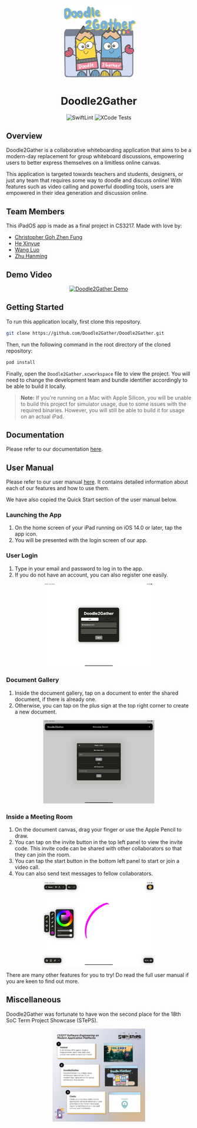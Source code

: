 <!-- markdownlint-disable MD033 MD041 -->
<p align="center"><img src="docs/images/cover.jpg" width="40%"/></p>

<h1 align="center">Doodle2Gather</h1>

<p align="center"><img src="https://github.com/Doodle2Gather/Doodle2Gather/workflows/SwiftLint/badge.svg" alt="SwiftLint" />&nbsp;<img src="https://github.com/Doodle2Gather/Doodle2Gather/workflows/XCode%20Tests/badge.svg" alt="XCode Tests" /></p>

## Overview

Doodle2Gather is a collaborative whiteboarding application that aims to be a modern-day replacement for group whiteboard discussions, empowering users to better express themselves on a limitless online canvas.

This application is targeted towards teachers and students, designers, or just any team that requires some way to doodle and discuss online! With features such as video calling and powerful doodling tools, users are empowered in their idea generation and discussion online.

## Team Members

This iPadOS app is made as a final project in CS3217. Made with love by:

- [Christopher Goh Zhen Fung](https://github.com/chrisgzf)
- [He Xinyue](https://github.com/eksinyue)
- [Wang Luo](https://github.com/Asthenosphere)
- [Zhu Hanming](https://github.com/zhuhanming)

## Demo Video

<p align="center"><a href="https://youtu.be/5cVotr76mx4"><img width="65%" alt="Doodle2Gather Demo" src="https://img.youtube.com/vi/5cVotr76mx4/maxresdefault.jpg"></img></a></p>

## Getting Started

To run this application locally, first clone this repository.

```bash
git clone https://github.com/Doodle2Gather/Doodle2Gather.git
```

Then, run the following command in the root directory of the cloned repository:

```bash
pod install
```

Finally, open the `Doodle2Gather.xcworkspace` file to view the project. You will need to change the development team and bundle identifier accordingly to be able to build it locally.

> **Note:** If you're running on a Mac with Apple Silicon, you will be unable to build this project for simulator usage, due to some issues with the required binaries. However, you will still be able to build it for usage on an actual iPad.

## Documentation

Please refer to our documentation [here](https://docs.google.com/document/d/1YHIeYItLVKq1dylE3xsEbKLenVRUJUBSOCTZXZCkBd4/edit?usp=sharing).

## User Manual

Please refer to our user manual [here](https://docs.google.com/document/d/1__XYLX_i-vQkNeOcdnSmMe0-41bnLUMIobCyPf9YmiM/edit?usp=sharing). It contains detailed information about each of our features and how to use them.

We have also copied the Quick Start section of the user manual below.

### Launching the App

1. On the home screen of your iPad running on iOS 14.0 or later, tap the app icon.
1. You will be presented with the login screen of our app.

### User Login

1. Type in your email and password to log in to the app.
1. If you do not have an account, you can also register one easily.

<p align="center"><img src="docs/images/login.png" width="60%"/></p>

### Document Gallery

1. Inside the document gallery, tap on a document to enter the shared document, if there is already one.
1. Otherwise, you can tap on the plus sign at the top right corner to create a new document.

<p align="center"><img src="docs/images/create-room.png" width="60%"/></p>

### Inside a Meeting Room

1. On the document canvas, drag your finger or use the Apple Pencil to draw.
1. You can tap on the invite button in the top left panel to view the invite code. This invite code can be shared with other collaborators so that they can join the room.
1. You can tap the start button in the bottom left panel to start or join a video call.
1. You can also send text messages to fellow collaborators.

<p align="center"><img src="docs/images/inside-room.png" width="60%"/></p>

There are many other features for you to try! Do read the full user manual if you are keen to find out more.

## Miscellaneous

Doodle2Gather was fortunate to have won the second place for the 18th SoC Term Project Showcase (STePS).

<p align="center"><img src="docs/images/steps.jpeg" width="50%"/></p>
